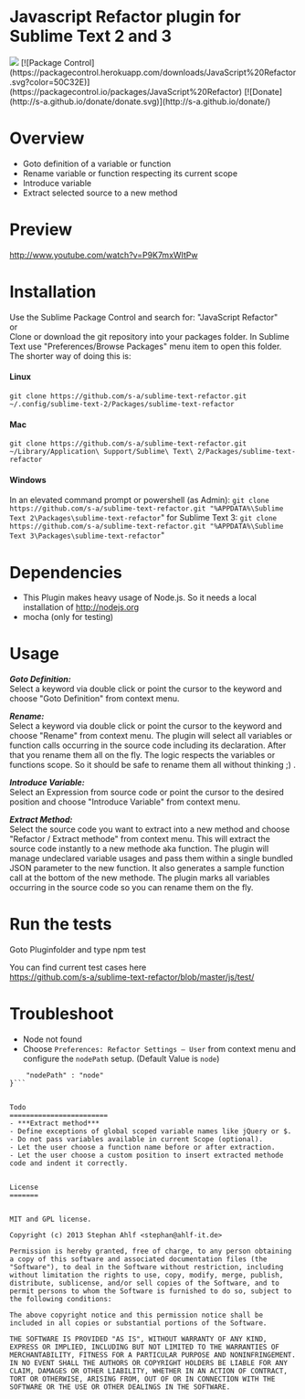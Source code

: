 Javascript Refactor plugin for Sublime Text 2 and 3 
===============================
<img src="https://travis-ci.org/s-a/sublime-text-refactor.png" /> 
[![Package Control](https://packagecontrol.herokuapp.com/downloads/JavaScript%20Refactor.svg?color=50C32E)](https://packagecontrol.io/packages/JavaScript%20Refactor)
[![Donate](http://s-a.github.io/donate/donate.svg)](http://s-a.github.io/donate/)
 
Overview
========

- Goto definition of a variable or function
- Rename variable or function respecting its current scope
- Introduce variable
- Extract selected source to a new method


Preview
========
http://www.youtube.com/watch?v=P9K7mxWItPw  

Installation
============

Use the Sublime Package Control and search for: "JavaScript Refactor"  
or  
Clone or download the git repository into your packages folder. 
In Sublime Text use "Preferences/Browse Packages" menu item to open this folder. 
The shorter way of doing this is: 
#### Linux
`git clone https://github.com/s-a/sublime-text-refactor.git ~/.config/sublime-text-2/Packages/sublime-text-refactor`

#### Mac
`git clone https://github.com/s-a/sublime-text-refactor.git ~/Library/Application\ Support/Sublime\ Text\ 2/Packages/sublime-text-refactor`

#### Windows
In an elevated command prompt or powershell (as Admin):
`git clone https://github.com/s-a/sublime-text-refactor.git "%APPDATA%\Sublime Text 2\Packages\sublime-text-refactor`"
for Sublime Text 3:
`git clone https://github.com/s-a/sublime-text-refactor.git "%APPDATA%\Sublime Text 3\Packages\sublime-text-refactor`"


Dependencies
============
- This Plugin makes heavy usage of Node.js. So it needs a local installation of http://nodejs.org 
- mocha (only for testing)

Usage
=====

***Goto Definition:***  
Select a keyword via double click or point the cursor to the keyword and choose "Goto Definition" from context menu.

***Rename:***  
Select a keyword via double click or point the cursor to the keyword and choose "Rename" from context menu. The plugin will select all variables or function calls occurring in the source code including its declaration. After that you rename them all on the fly. The logic respects the variables or functions scope. So it should be safe to rename them all without thinking ;) .

***Introduce Variable:***  
Select an Expression from source code or point the cursor to the desired position and choose "Introduce Variable" from context menu. 

***Extract Method:***  
Select the source code you want to extract into a new method and choose "Refactor / Extract methode" from context menu. 
This will extract the source code instantly to a new methode aka function. The plugin will manage undeclared variable usages and pass them within a single bundled JSON parameter to the new function.
It also generates a sample function call at the bottom of the new methode.
The plugin marks all variables occurring in the source code so you can rename them on the fly. 


Run the tests
=============
Goto Pluginfolder and type 
    npm test

You can find current test cases here  
https://github.com/s-a/sublime-text-refactor/blob/master/js/test/


Troubleshoot
============
 * Node not found
  * Choose `Preferences: Refactor Settings – User` from context menu and configure the `nodePath` setup. (Default Value is `node`)  


```{
	"nodePath" : "node"
}```


Todo
========================
- ***Extract method***  
- Define exceptions of global scoped variable names like jQuery or $.
- Do not pass variables available in current Scope (optional).
- Let the user choose a function name before or after extraction.
- Let the user choose a custom position to insert extracted methode code and indent it correctly.


License
=======


MIT and GPL license.

Copyright (c) 2013 Stephan Ahlf <stephan@ahlf-it.de>

Permission is hereby granted, free of charge, to any person obtaining a copy of this software and associated documentation files (the "Software"), to deal in the Software without restriction, including without limitation the rights to use, copy, modify, merge, publish, distribute, sublicense, and/or sell copies of the Software, and to permit persons to whom the Software is furnished to do so, subject to the following conditions:

The above copyright notice and this permission notice shall be included in all copies or substantial portions of the Software.

THE SOFTWARE IS PROVIDED "AS IS", WITHOUT WARRANTY OF ANY KIND, EXPRESS OR IMPLIED, INCLUDING BUT NOT LIMITED TO THE WARRANTIES OF MERCHANTABILITY, FITNESS FOR A PARTICULAR PURPOSE AND NONINFRINGEMENT. IN NO EVENT SHALL THE AUTHORS OR COPYRIGHT HOLDERS BE LIABLE FOR ANY CLAIM, DAMAGES OR OTHER LIABILITY, WHETHER IN AN ACTION OF CONTRACT, TORT OR OTHERWISE, ARISING FROM, OUT OF OR IN CONNECTION WITH THE SOFTWARE OR THE USE OR OTHER DEALINGS IN THE SOFTWARE.
